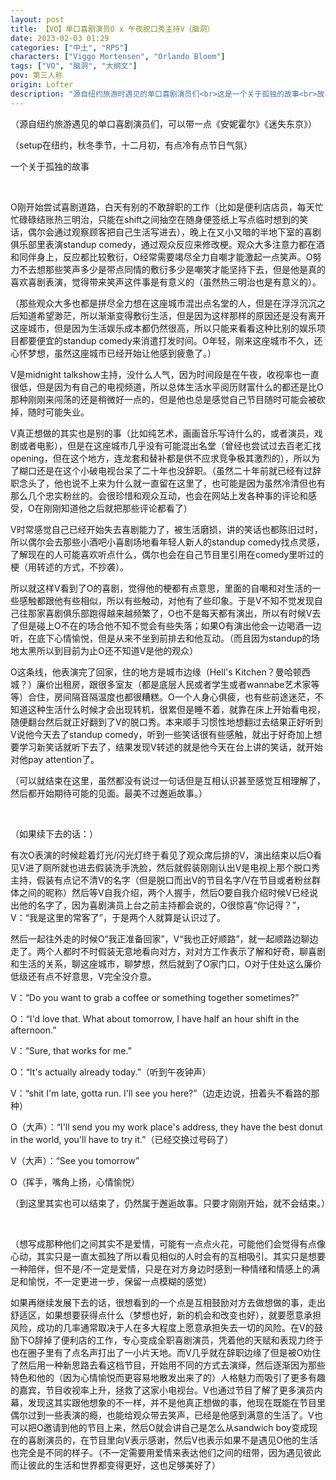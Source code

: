 ```yaml
---
layout: post
title: 【VO】单口喜剧演员O x 午夜脱口秀主持V（脑洞）
date: 2023-02-03 01:29
categories: ["中土", "RPS"]
characters: ["Viggo Mortensen", "Orlando Bloom"]
tags: ["VO", "脑洞", "大纲文"]
pov: 第三人称
origin: Lofter
description: "源自纽约旅游时遇见的单口喜剧演员们<br>这是一个关于孤独的故事<br>故事背景在纽约，秋冬季节，十二月初，有点冷也有点节日气氛<br>有些《迷失东京》的味道"
---
```


（源自纽约旅游遇见的单口喜剧演员们，可以带一点《安妮霍尔》《迷失东京》）

（setup在纽约，秋冬季节，十二月初，有点冷有点节日气氛）

一个关于孤独的故事

<br>

O刚开始尝试喜剧道路，白天有别的不敢辞职的工作（比如是便利店店员，每天忙忙碌碌结账热三明治，只能在shift之间抽空在随身便签纸上写点临时想到的笑话，偶尔会通过观察顾客把自己生活写进去），晚上在又小又暗的半地下室的喜剧俱乐部里表演standup comedy，通过观众反应来修改梗。观众大多注意力都在酒和同伴身上，反应都比较敷衍，O经常需要竭尽全力自嘲才能激起一点笑声。O努力不去想那些笑声多少是带点同情的敷衍多少是嘲笑才能坚持下去，但是他是真的喜欢喜剧表演，觉得带来笑声这件事是有意义的（虽然热三明治也是有意义的）。

（那些观众大多也都是拼尽全力想在这座城市混出点名堂的人，但是在浮浮沉沉之后知道希望渺茫，所以渐渐变得敷衍生活，但是因为这样那样的原因还是没有离开这座城市，但是因为生活娱乐成本都仍然很高，所以只能来看看这种比别的娱乐项目都要便宜的standup comedy来消遣打发时间。O年轻，刚来这座城市不久，还心怀梦想，虽然这座城市已经开始让他感到疲惫了。）

V是midnight talkshow主持，没什么人气，因为时间段是在午夜，收视率也一直很低，但是因为有自己的电视频道，所以总体生活水平阅历财富什么的都还是比O那种刚刚来闯荡的还是稍微好一点的，但是他也总是感觉自己节目随时可能会被砍掉，随时可能失业。

V真正想做的其实也是别的事（比如纯艺术，画画音乐写诗什么的，或者演员，戏剧或者电影），但是在这座城市几乎没有可能混出名堂（曾经也尝试过去百老汇找opening，但在这个地方，连龙套和替补都是供不应求竞争极其激烈的），所以为了糊口还是在这个小破电视台呆了二十年也没辞职。（虽然二十年前就已经有过辞职念头了，他也说不上来为什么就一直留在这里了，也可能是因为虽然冷清但也有那么几个忠实粉丝的。会很珍惜和观众互动，也会在网站上发各种事的评论和感受，O在刚刚知道他之后就把那些评论都看了）

V时常感觉自己已经开始失去喜剧能力了，被生活磨损，讲的笑话也都陈旧过时，所以偶尔会去那些小酒吧小喜剧场地看年轻人新人的standup comedy找点灵感，了解现在的人可能喜欢听点什么，偶尔也会在自己节目里引用在comedy里听过的梗（用转述的方式，不抄袭）。

所以就这样V看到了O的喜剧，觉得他的梗都有点意思，里面的自嘲和对生活的一些感触都跟他有些相似，所以有些触动，对他有了些印象。于是V不知不觉发现自己往那家喜剧俱乐部跑得越来越频繁了，O也不是每天都有演出，所以有时候V去了但是碰上O不在的场合他不知不觉会有些失落；如果O有演出他会一边喝酒一边听，在底下心情愉悦，但是从来不坐到前排去和他互动。（而且因为standup的场地太黑所以到目前为止O还不知道V是他的观众）

O这条线，他表演完了回家，住的地方是城市边缘（Hell's Kitchen？曼哈顿西城？）廉价出租房，跟很多室友（都是底层人民或者学生或者wannabe艺术家等等）合住，房间隔音隔温度也都很糟糕。O一个人身心俱疲，也有些前途迷茫，不知道这种生活什么时候才会出现转机，很累但是睡不着，就靠在床上开始看电视，随便翻台然后就正好翻到了V的脱口秀。本来顺手习惯性地想翻过去结果正好听到V说他今天去了standup comedy，听到一些笑话很有些感触，就出于好奇加上想要学习新笑话就听下去了，结果发现V转述的就是他今天在台上讲的笑话，就开始对他pay attention了。

（可以就结束在这里，虽然都没有说过一句话但是互相认识甚至感觉互相理解了，然后都开始期待可能的见面。最美不过邂逅故事。）

<br>

（如果续下去的话：）

有次O表演的时候趁着灯光/闪光灯终于看见了观众席后排的V，演出结束以后O看见V进了厕所就也进去假装洗手洗脸，然后就假装刚刚认出V是电视上那个脱口秀主持，假装有点记不清V的名字（但是脱口而出V的节目名字/V在节目或者粉丝群体之间的昵称）然后等V自我介绍，两个人握手，然后O要自我介绍时候V已经说出他的名字了，因为喜剧演员上台之前主持都会说的，O很惊喜“你记得？”，V：“我是这里的常客了”，于是两个人就算是认识过了。

然后一起往外走的时候O“我正准备回家”，V“我也正好顺路”，就一起顺路边聊边走了。两个人都时不时假装无意地看向对方，对对方工作表示了解和好奇，聊喜剧和生活的关系，聊这座城市，聊梦想，然后就到了O家门口，O对于住处这么廉价低级还有点不好意思，V完全没介意。

V：“Do you want to grab a coffee or something together sometimes?”

O：“I'd love that. What about tomorrow, I have half an hour shift in the afternoon.”

V：“Sure, that works for me.”

O：“It's actually already today.”（听到午夜钟声）

V：“shit I'm late, gotta run. I'll see you here?”（边走边说，扭着头不看路的那种）

O（大声）：“I'll send you my work place's address, they have the best donut in the world, you'll have to try it.”（已经交换过号码了）

V（大声）：“See you tomorrow”

O（挥手，嘴角上扬，心情愉悦）

（到这里其实也可以结束了，仍然属于邂逅故事。只要才刚刚开始，就不会结束。）

<br>

（想写成那种他们之间其实不是爱情，可能有一点点火花，可能他们会觉得有点像心动，其实只是一直太孤独了所以看见相似的人时会有的互相吸引。其实只是想要一种陪伴，但不是/不一定是爱情，只是在对方身边时感到一种情绪和情感上的满足和愉悦，不一定更进一步，保留一点模糊的感觉）

如果再继续发展下去的话，很想看到的一个点是互相鼓励对方去做想做的事，走出舒适区，如果想要获得点什么（梦想也好，新的机会和改变也好），就要愿意承担风险，成功的几率通常取决于人在多大程度上愿意承担失去一切的风险。在V的鼓励下O辞掉了便利店的工作，专心变成全职喜剧演员，凭着他的天赋和表现力终于也在圈子里有了点名声打出了一小片天地。而V几乎就在辞职边缘了但是被O劝住了然后用一种新思路去看这档节目，开始用不同的方式去演绎，然后逐渐因为那些特色和他的（因为心情愉悦而更容易地散发出来了的）人格魅力而吸引了更多有趣的嘉宾，节目收视率上升，拯救了这家小电视台。V也通过节目了解了更多演员内幕，发现这其实跟他想象的不一样，并不是他真正想做的事，他现在既能在节目里偶尔过到一些表演的瘾，也能给观众带去笑声，已经是他感到满意的生活了。V也可以把O邀请到他的节目上来，然后O就会讲自己是怎么从sandwich boy变成现在的喜剧演员的，在节目里向V表示感谢，然后V也表示如果不是遇见O他的生活也完全是不同的样子。（不一定需要用爱情来表达他们之间的纽带，因为遇见彼此而让彼此的生活和世界都变得更好，这也足够美好了）

